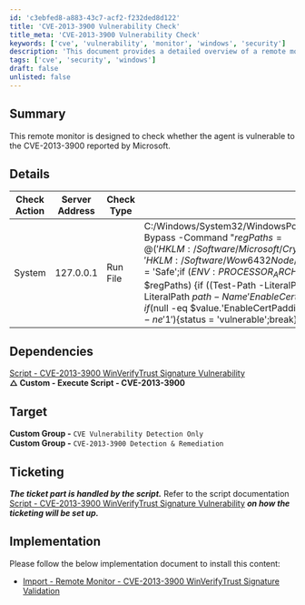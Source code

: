 ```yaml
---
id: 'c3ebfed8-a883-43c7-acf2-f232ded8d122'
title: 'CVE-2013-3900 Vulnerability Check'
title_meta: 'CVE-2013-3900 Vulnerability Check'
keywords: ['cve', 'vulnerability', 'monitor', 'windows', 'security']
description: 'This document provides a detailed overview of a remote monitor designed to check if an agent is vulnerable to the CVE-2013-3900 vulnerability reported by Microsoft. It includes implementation details, dependencies, and ticketing information.'
tags: ['cve', 'security', 'windows']
draft: false
unlisted: false
---
```

## Summary

This remote monitor is designed to check whether the agent is vulnerable to the CVE-2013-3900 reported by Microsoft.

## Details

| Check Action                                                                                                                                                                                                                                                               | Server Address | Check Type | Check Value                                                                                                                                                                                                                                                                                                                                                                                                                                                                                         | Comparator       | Interval | Result       |
|---------------------------------------------------------------------------------------------------------------------------------------------------------------------------------------------------------------------------------------------------------------------------|----------------|------------|-----------------------------------------------------------------------------------------------------------------------------------------------------------------------------------------------------------------------------------------------------------------------------------------------------------------------------------------------------------------------------------------------------------------------------------------------------------------------------------------------------|------------------|----------|--------------|
| System                                                                                                                                                                                                                                                                    | 127.0.0.1      | Run File   | C:/Windows/System32/WindowsPowerShell/v1.0/powershell.exe -ExecutionPolicy Bypass -Command "$regPaths = @('HKLM:/Software/Microsoft/Cryptography/Wintrust/Config','HKLM:/Software/Wow6432Node/Microsoft/Cryptography/Wintrust/Config');$status = 'Safe';if ($ENV:PROCESSOR_ARCHITECTURE -eq 'AMD64') \{foreach ($path in $regPaths) \{if ((Test-Path -LiteralPath $path) -eq $true) \{$value = Get-ItemProperty -LiteralPath $path -Name 'EnableCertPaddingCheck' -ErrorAction SilentlyContinue;if ($null -eq $value.'EnableCertPaddingCheck' -or $value.'EnableCertPaddingCheck' -ne '1') \{$status = 'vulnerable';break}}else \{$status = 'vulnerable';break}}};$status" | Does Not Contain | 300      | vulnerable    |

## Dependencies

[Script - CVE-2013-3900 WinVerifyTrust Signature Vulnerability](https://proval.itglue.com/DOC-5078775-15762068)  
**△ Custom - Execute Script - CVE-2013-3900**

## Target

**Custom Group -** `CVE Vulnerability Detection Only`  
**Custom Group -** `CVE-2013-3900 Detection & Remediation`

## Ticketing

**_The ticket part is handled by the script._** Refer to the script documentation [Script - CVE-2013-3900 WinVerifyTrust Signature Vulnerability](https://proval.itglue.com/DOC-5078775-15762068) **_on how the ticketing will be set up._**

## Implementation

Please follow the below implementation document to install this content:
- [Import - Remote Monitor - CVE-2013-3900 WinVerifyTrust Signature Validation](https://proval.itglue.com/DOC-5078775-17229185)












